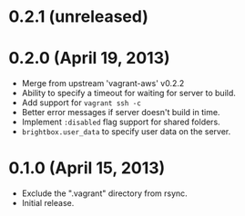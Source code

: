 # 0.2.1 (unreleased)

# 0.2.0 (April 19, 2013)

* Merge from upstream 'vagrant-aws' v0.2.2
* Ability to specify a timeout for waiting for server to build.
* Add support for `vagrant ssh -c`
* Better error messages if server doesn't build in time.
* Implement `:disabled` flag support for shared folders.
* `brightbox.user_data` to specify user data on the server.

# 0.1.0 (April 15, 2013)

* Exclude the ".vagrant" directory from rsync.
* Initial release.
